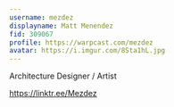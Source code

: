 ```yaml
---
username: mezdez
displayname: Matt Menendez
fid: 309067
profile: https://warpcast.com/mezdez
avatar: https://i.imgur.com/8Sta1hL.jpg
---
```

Architecture Designer / Artist  
  
https://linktr.ee/Mezdez  
